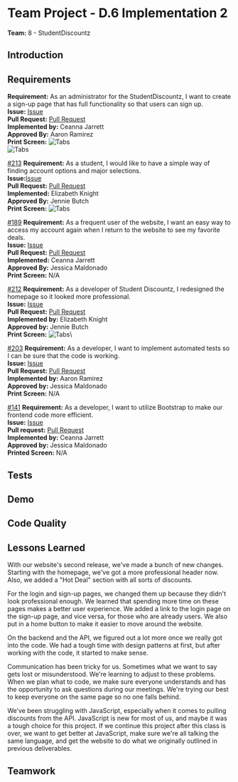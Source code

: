 # Team Project - D.6 Implementation 2

**Team:** 8 - StudentDiscountz

## Introduction

## Requirements

**Requirement:** As an administrator for the StudentDiscountz, I want to create a sign-up page that has full functionality so that users can sign up.\
**Issue:** [Issue](https://github.com/aaronr7734/team-8-project/issues/53)\
**Pull Request:** [Pull Request](https://github.com/aaronr7734/team-8-project/pull/57)\
**Implemented by:** Ceanna Jarrett\
**Approved By:** Aaron Ramirez\
**Print Screen:**
![Tabs](.assets/deliverable-06/login_pic.png)\
![Tabs](.assets/deliverable-06/signup_pic.png)

<span style="text-decoration:underline;">#213</span>
**Requirement:**  As a student, I would like to have a simple way of finding account options and major selections.\
**Issue:**[Issue](https://github.com/aaronr7734/team-8-project/issues/213#issue-2000689727)\
**Pull Request:** [Pull Request](https://github.com/aaronr7734/team-8-project/pull/211#issue2000685566)\
**Implemented:** Elizabeth Knight\
**Approved By:** Jennie Butch\
**Print Screen:**
![Tabs](.assets/deliverable-06/navbar.png)

<span style="text-decoration:underline;">#189</span>
**Requirement:** As a frequent user of the website, I want an easy way to access my account again when I return to the website to see my favorite deals.\
**Issue:** [Issue](https://github.com/aaronr7734/team-8-project/issues/186#issue-1998166131)\
**Pull Request:** [Pull Request](https://github.com/aaronr7734/team-8-project/pull/188)\
**Implemented:** Ceanna Jarrett\
**Approved By:** Jessica Maldonado\
**Print Screen:** N/A

<span style="text-decoration:underline;">#212</span>
**Requirement:** As a developer of Student Discountz, I redesigned the homepage so it looked more professional.\
**Issue:** [Issue](https://github.com/aaronr7734/team-8-project/issues/212)\
**Pull Request:** [Pull Request](https://github.com/aaronr7734/team-8-project/pull/211)\
**Implemented by:** Elizabeth Knight\
**Approved by:** Jennie Butch\
**Print Screen:**
![Tabs](.assets/deliverable-06/homepage.png)\

<span style="text-decoration:underline;">#203</span>
**Requirement:** As a developer, I want to implement automated tests so I can be sure that the code is working.\
**Issue:** [Issue](https://github.com/aaronr7734/team-8-project/issues/214)\
**Pull Request:** [Pull Request](https://github.com/aaronr7734/team-8-project/pull/195)\
**Implemented by:** Aaron Ramirez\
**Approved by:** Jessica Maldonado\
**Print Screen:** N/A

<span style="text-decoration:underline;">#141</span>
**Requirement:** As a developer, I want to utilize Bootstrap to make our frontend code more efficient.\
**Issue:** [Issue](https://github.com/aaronr7734/team-8-project/issues/141)\
**Pull request:** [Pull Request](https://github.com/aaronr7734/team-8-project/pull/188)\
**Implemented by:** Ceanna Jarrett\
**Approved by:** Jessica Maldonado\
**Printed Screen:** N/A



## Tests

## Demo

## Code Quality

## Lessons Learned
With our website's second release, we've made a bunch of new changes. Starting with the homepage, we've got a more professional header now. Also, we added a "Hot Deal" section with all sorts of discounts.

For the login and sign-up pages, we changed them up because they didn't look professional enough. We learned that spending more time on these pages makes a better user experience. We added a link to the login page on the sign-up page, and vice versa, for those who are already users. We also put in a home button to make it easier to move around the website.

On the backend and the API, we figured out a lot more once we really got into the code. We had a tough time with design patterns at first, but after working with the code, it started to make sense.

Communication has been tricky for us. Sometimes what we want to say gets lost or misunderstood. We're learning to adjust to these problems. When we plan what to code, we make sure everyone understands and has the opportunity to ask questions during our meetings. We're trying our best to keep everyone on the same page so no one falls behind.

We’ve been struggling with JavaScript, especially when it comes to pulling discounts from the API. JavaScript is new for most of us, and maybe it was a tough choice for this project.  If we continue this project after this class is over, we want to get better at JavaScript, make sure we're all talking the same language, and get the website to do what we originally outlined in previous deliverables.
## Teamwork
